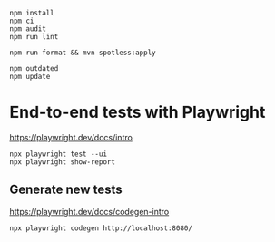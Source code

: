     npm install
    npm ci
    npm audit
    npm run lint

    npm run format && mvn spotless:apply

    npm outdated
    npm update

# End-to-end tests with Playwright

https://playwright.dev/docs/intro

    npx playwright test --ui
    npx playwright show-report

## Generate new tests

https://playwright.dev/docs/codegen-intro

    npx playwright codegen http://localhost:8080/
